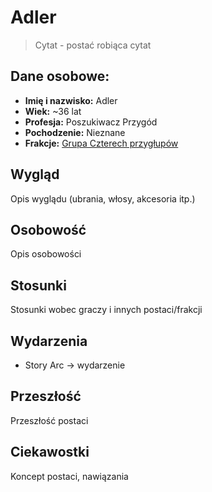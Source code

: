 # Adler
> Cytat
> \- postać robiąca cytat
## Dane osobowe:
- **Imię i nazwisko:** Adler
- **Wiek:** ~36 lat
- **Profesja:** Poszukiwacz Przygód
- **Pochodzenie:** Nieznane
- **Frakcje:** [Grupa Czterech przygłupów](Grupa%20Czterech%20przyg%C5%82up%C3%B3w.md)
## Wygląd
Opis wyglądu (ubrania, włosy, akcesoria itp.)
## Osobowość
Opis osobowości
## Stosunki 
Stosunki wobec graczy i innych postaci/frakcji
## Wydarzenia
- Story Arc → wydarzenie
## Przeszłość
Przeszłość postaci
## Ciekawostki
Koncept postaci, nawiązania